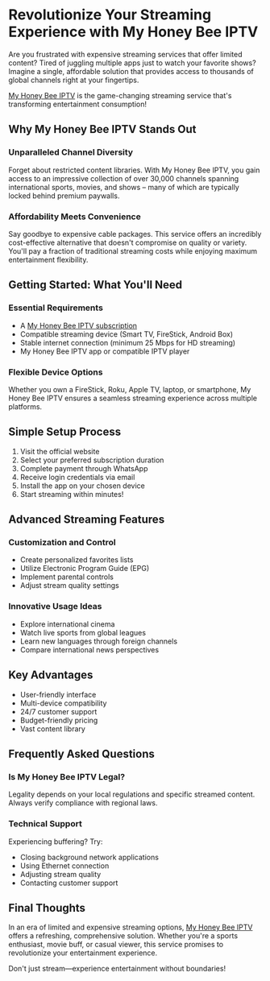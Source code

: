 # Revolutionize Your Streaming Experience with My Honey Bee IPTV

Are you frustrated with expensive streaming services that offer limited content? Tired of juggling multiple apps just to watch your favorite shows? Imagine a single, affordable solution that provides access to thousands of global channels right at your fingertips.

[My Honey Bee IPTV](https://myhoneybeeiptv.com/) is the game-changing streaming service that's transforming entertainment consumption!

## Why My Honey Bee IPTV Stands Out

### Unparalleled Channel Diversity
Forget about restricted content libraries. With My Honey Bee IPTV, you gain access to an impressive collection of over 30,000 channels spanning international sports, movies, and shows – many of which are typically locked behind premium paywalls.

### Affordability Meets Convenience
Say goodbye to expensive cable packages. This service offers an incredibly cost-effective alternative that doesn't compromise on quality or variety. You'll pay a fraction of traditional streaming costs while enjoying maximum entertainment flexibility.

## Getting Started: What You'll Need

### Essential Requirements
- A [My Honey Bee IPTV subscription](https://myhoneybeeiptv.com/my-honey-bee-iptv-streaming/)
- Compatible streaming device (Smart TV, FireStick, Android Box)
- Stable internet connection (minimum 25 Mbps for HD streaming)
- My Honey Bee IPTV app or compatible IPTV player

### Flexible Device Options
Whether you own a FireStick, Roku, Apple TV, laptop, or smartphone, My Honey Bee IPTV ensures a seamless streaming experience across multiple platforms.

## Simple Setup Process

1. Visit the official website
2. Select your preferred subscription duration
3. Complete payment through WhatsApp
4. Receive login credentials via email
5. Install the app on your chosen device
6. Start streaming within minutes!

## Advanced Streaming Features

### Customization and Control
- Create personalized favorites lists
- Utilize Electronic Program Guide (EPG)
- Implement parental controls
- Adjust stream quality settings

### Innovative Usage Ideas
- Explore international cinema
- Watch live sports from global leagues
- Learn new languages through foreign channels
- Compare international news perspectives

## Key Advantages

- User-friendly interface
- Multi-device compatibility
- 24/7 customer support
- Budget-friendly pricing
- Vast content library

## Frequently Asked Questions

### Is My Honey Bee IPTV Legal?
Legality depends on your local regulations and specific streamed content. Always verify compliance with regional laws.

### Technical Support
Experiencing buffering? Try:
- Closing background network applications
- Using Ethernet connection
- Adjusting stream quality
- Contacting customer support

## Final Thoughts

In an era of limited and expensive streaming options, [My Honey Bee IPTV](https://myhoneybeeiptv.com/my-honey-bee-iptv-streaming/) offers a refreshing, comprehensive solution. Whether you're a sports enthusiast, movie buff, or casual viewer, this service promises to revolutionize your entertainment experience.

Don't just stream—experience entertainment without boundaries!
